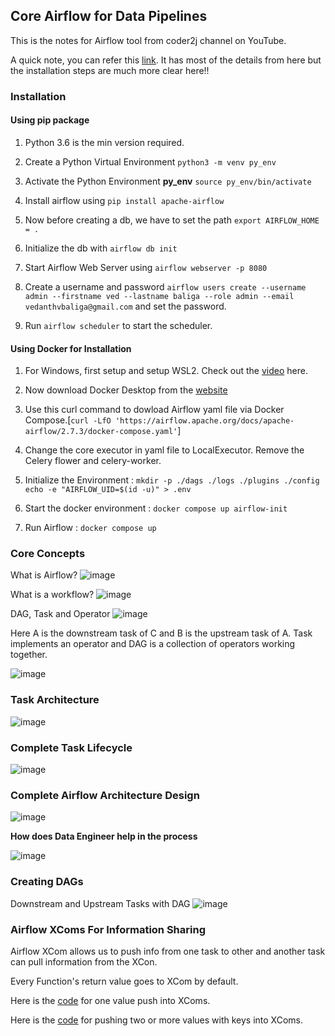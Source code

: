## Core Airflow for Data Pipelines

This is the notes for Airflow tool from coder2j channel on YouTube.

A quick note, you can refer this [link](https://vedanthv.github.io/data-engg-docs/astronomer/). It has most of the details from here but the installation steps are much more clear here!!

### Installation

#### Using pip package

1. Python 3.6 is the min version required.

2. Create a Python Virtual Environment ```python3 -m venv py_env```

3. Activate the Python Environment **py_env** ```source py_env/bin/activate```

4. Install airflow using ```pip install apache-airflow```

5. Now before creating a db, we have to set the path ```export AIRFLOW_HOME = .```

6. Initialize the db with ```airflow db init```

7. Start Airflow Web Server using ```airflow webserver -p 8080```

8. Create a username and password ```airflow users create --username admin --firstname ved --lastname baliga --role admin --email vedanthvbaliga@gmail.com``` and set the password.

9. Run ```airflow scheduler``` to start the scheduler.

#### Using Docker for Installation

1. For Windows, first setup and setup WSL2. Check out the [video](https://www.youtube.com/watch?v=YByZ_sOOWsQ&pp=ygUdaW5zdGFsbGluZyB3c2wyIG9uIHdpbmRvd3MgMTE%3D) here.

2. Now download Docker Desktop from the [website](https://docs.docker.com/desktop/install/windows-install/)

3. Use this curl command to dowload Airflow yaml file via Docker Compose.[```curl -LfO 'https://airflow.apache.org/docs/apache-airflow/2.7.3/docker-compose.yaml'```]

4. Change the core executor in yaml file to LocalExecutor. Remove the Celery flower and celery-worker.

5. Initialize the Environment : ```mkdir -p ./dags ./logs ./plugins ./config echo -e "AIRFLOW_UID=$(id -u)" > .env```

6. Start the docker environment : ```docker compose up airflow-init```

7. Run Airflow : ```docker compose up```

### Core Concepts

What is Airflow?
![image](https://github.com/vedanthv/data-engg/assets/44313631/8edfa98b-7119-4d66-b0fd-e6e6687a952a)

What is a workflow?
![image](https://github.com/vedanthv/data-engg/assets/44313631/48ef6fce-07e4-422c-9e63-022ec686cbfd)

DAG, Task and Operator
![image](https://github.com/vedanthv/data-engg/assets/44313631/3fc46745-e852-4007-bf76-820ae2c48c5a)

Here A is the downstream task of C and B is the upstream task of A. Task implements an operator and DAG is a collection of operators working together.

![image](https://github.com/vedanthv/data-engg/assets/44313631/dd4617c9-1145-4b5a-9aae-72b84e72343a)

### Task Architecture

![image](https://github.com/vedanthv/data-engg/assets/44313631/c4861188-b5cf-4523-bf80-51079ca3f94e)

### Complete Task Lifecycle

![image](https://github.com/vedanthv/data-engg/assets/44313631/caebdbb0-96ff-4ec2-9361-f8621135425b)

### Complete Airflow Architecture Design

![image](https://github.com/vedanthv/data-engg/assets/44313631/898d4868-0e23-4111-aae6-976e4c35ba01)

**How does Data Engineer help in the process**

![image](https://github.com/vedanthv/data-engg/assets/44313631/ad4ff9f1-05f7-48c1-852f-20c9fcd81b6c)

### Creating DAGs

Downstream and Upstream Tasks with DAG
![image](https://github.com/vedanthv/data-engg/assets/44313631/526fb6cd-ef73-496d-8aef-2512dc22e85d)

### Airflow XComs For Information Sharing

Airflow XCom allows us to push info from one task to other and another task can pull information from the XCon.

Every Function's return value goes to XCom by default.

Here is the [code](https://github.com/vedanthv/data-engg/blob/main/airflow/02-pythonOperator.py) for one value push into XComs.

Here is the [code](https://github.com/vedanthv/data-engg/blob/main/airflow/03-xcom.py) for pushing two or more values with keys into XComs.


